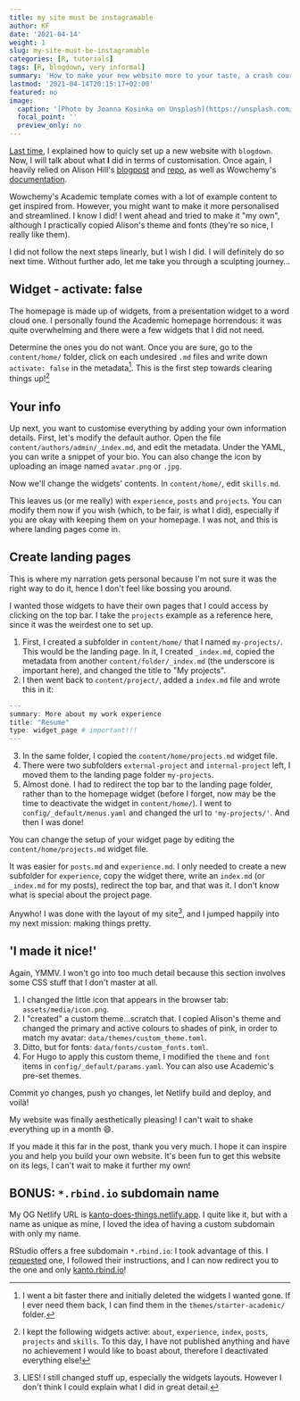 ```yaml
---
title: my site must be instagramable
author: KF
date: '2021-04-14'
weight: 1
slug: my-site-must-be-instagramable
categories: [R, tutorials]
tags: [R, blogdown, very informal]
summary: 'How to make your new website more to your taste, a crash course.'
lastmod: '2021-04-14T20:15:17+02:00'
featured: no
image:
  caption: '[Photo by Joanna Kosinka on Unsplash](https://unsplash.com/photos/1_CMoFsPfso)'
  focal_point: ''
  preview_only: no
---
```


[Last time](/post/l-origine-du-site/), I explained how to quicly set up a new website with `blogdown`. Now, I will talk about what **I** did in terms of customisation. Once again, I heavily relied on Alison Hill's [blogpost](https://alison.rbind.io/post/new-year-new-blogdown/) and [repo](https://github.com/rbind/apreshill), as well as Wowchemy's [documentation](https://wowchemy.com/docs/).

Wowchemy's Academic template comes with a lot of example content to get inspired from. However, you might want to make it more personalised and streamlined. I know I did! I went ahead and tried to make it "my own", although I practically copied Alison's theme and fonts (they're so nice, I really like them).

I did not follow the next steps linearly, but I wish I did. I will definitely do so next time. Without further ado, let me take you through a sculpting journey...

## Widget - activate: false

The homepage is made up of widgets, from a presentation widget to a word cloud one. I personally found the Academic homepage horrendous: it was quite overwhelming and there were a few widgets that I did not need. 

Determine the ones you do not want. Once you are sure, go to the `content/home/` folder, click on each undesired `.md` files and write down `activate: false` in the metadata[^1]. This is the first step towards clearing things up![^2]

[^1]: I went a bit faster there and initially deleted the widgets I wanted gone. If I ever need them back, I can find them in the `themes/starter-academic/` folder.
[^2]:I kept the following widgets active: `about`, `experience`, `index`, `posts`, `projects` and `skills`. To this day, I have not published anything and have no achievement I would like to boast about, therefore I deactivated everything else!

## Your info

Up next, you want to customise everything by adding your own information details. First, let's modify the default author. Open the file `content/authors/admin/_index.md`, and edit the metadata. Under the YAML, you can write a snippet of your bio. You can also change the icon by uploading an image named `avatar.png` or `.jpg`.

Now we'll change the widgets' contents. In `content/home/`, edit `skills.md`.

This leaves us (or me really) with `experience`, `posts` and `projects`. You can modify them now if you wish (which, to be fair, is what I did), especially if you are okay with keeping them on your homepage. I was not, and this is where landing pages come in.

## Create landing pages

This is where my narration gets personal because I'm not sure it was the right way to do it, hence I don't feel like bossing you around. 

I wanted those widgets to have their own pages that I could access by clicking on the top bar. I take the `projects` example as a reference here, since it was the weirdest one to set up.

1. First, I created a subfolder in `content/home/` that I named `my-projects/`. This would be the landing page. In it, I created `_index.md`, copied the metadata from another `content/folder/_index.md` (the underscore is important here), and changed the title to "My projects".
2. I then went back to `content/project/`, added a `index.md` file and wrote this in it:


```r
---
summary: More about my work experience
title: "Resume"
type: widget_page # important!!!
---
```

3. In the same folder, I copied the `content/home/projects.md` widget file.
4. There were two subfolders `external-project` and `internal-project` left, I moved them to the landing page folder `my-projects`.
5. Almost done. I had to redirect the top bar to the landing page folder, rather than to the homepage widget (before I forget, now may be the time to deactivate the widget in `content/home/`). I went to `config/_default/menus.yaml` and changed the url to `'my-projects/'`. And then I was done!

You can change the setup of your widget page by editing the `content/home/projects.md` widget file.

It was easier for `posts.md` and `experience.md`. I only needed to create a new subfolder for `experience`, copy the widget there, write an `index.md` (or `_index.md` for my posts), redirect the top bar, and that was it. I don't know what is special about the project page.

Anywho! I was done with the layout of my site[^3], and I jumped happily into my next mission: making things pretty.

[^3]:LIES! I still changed stuff up, especially the widgets layouts. However I don't think I could explain what I did in great detail. 

## 'I made it nice!'

Again, YMMV. I won't go into too much detail because this section involves some CSS stuff that I don't master at all.

1. I changed the little icon that appears in the browser tab: `assets/media/icon.png`.
2. I "created" a custom theme...scratch that. I copied Alison's theme and changed the primary and active colours to shades of pink, in order to match my avatar: `data/themes/custom_theme.toml`.
3. Ditto, but for fonts: `data/fonts/custom_fonts.toml`.
4. For Hugo to apply this custom theme, I modified the `theme` and `font` items in `config/_default/params.yaml`. You can also use Academic's pre-set themes.

Commit yo changes, push yo changes, let Netlify build and deploy, and voilà! 

My website was finally aesthetically pleasing! I can't wait to shake everything up in a month :smile:.

If you made it this far in the post, thank you very much. I hope it can inspire you and help you build your own website. It's been fun to get this website on its legs, I can't wait to make it further my own!  

## BONUS: `*.rbind.io` subdomain name

My OG Netlify URL is [kanto-does-things.netlify.app](https://kanto-does-things.netlify.app). I quite like it, but with a name as unique as mine, I loved the idea of having a custom subdomain with only my name.

RStudio offers a free subdomain `*.rbind.io`: I took advantage of this. I [requested](https://alison.rbind.io/post/2017-06-12-up-and-running-with-blogdown/#rbindio-domain-names) one, I followed their instructions, and I can now redirect you to the one and only [kanto.rbind.io](http://kanto.rbind.io)! 
